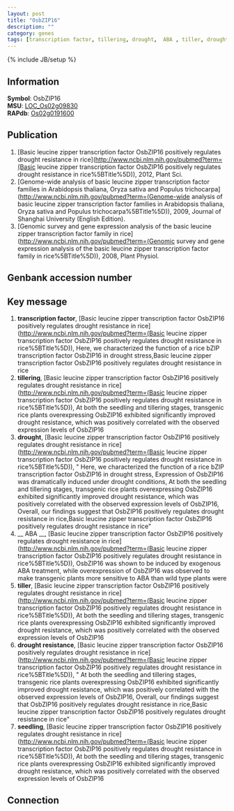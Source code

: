 ```yaml
---
layout: post
title: "OsbZIP16"
description: ""
category: genes
tags: [transcription factor, tillering, drought,  ABA , tiller, drought resistance, seedling]
---
```

{% include JB/setup %}

## Information
__Symbol__: OsbZIP16  
__MSU__: [LOC_Os02g09830](http://rice.plantbiology.msu.edu/cgi-bin/ORF_infopage.cgi?orf=LOC_Os02g09830)  
__RAPdb__: [Os02g0191600](http://rapdb.dna.affrc.go.jp/viewer/gbrowse_details/irgsp1?name=Os02g0191600)  

## Publication
1. [Basic leucine zipper transcription factor OsbZIP16 positively regulates drought resistance in rice](http://www.ncbi.nlm.nih.gov/pubmed?term=(Basic leucine zipper transcription factor OsbZIP16 positively regulates drought resistance in rice%5BTitle%5D)), 2012, Plant Sci.
2. [Genome-wide analysis of basic leucine zipper transcription factor families in Arabidopsis thaliana, Oryza sativa and Populus trichocarpa](http://www.ncbi.nlm.nih.gov/pubmed?term=(Genome-wide analysis of basic leucine zipper transcription factor families in Arabidopsis thaliana, Oryza sativa and Populus trichocarpa%5BTitle%5D)), 2009, Journal of Shanghai University (English Edition).
3. [Genomic survey and gene expression analysis of the basic leucine zipper transcription factor family in rice](http://www.ncbi.nlm.nih.gov/pubmed?term=(Genomic survey and gene expression analysis of the basic leucine zipper transcription factor family in rice%5BTitle%5D)), 2008, Plant Physiol.

## Genbank accession number

## Key message
1. __transcription factor__, [Basic leucine zipper transcription factor OsbZIP16 positively regulates drought resistance in rice](http://www.ncbi.nlm.nih.gov/pubmed?term=(Basic leucine zipper transcription factor OsbZIP16 positively regulates drought resistance in rice%5BTitle%5D)),  Here, we characterized the function of a rice bZIP transcription factor OsbZIP16 in drought stress,Basic leucine zipper transcription factor OsbZIP16 positively regulates drought resistance in rice
2. __tillering__, [Basic leucine zipper transcription factor OsbZIP16 positively regulates drought resistance in rice](http://www.ncbi.nlm.nih.gov/pubmed?term=(Basic leucine zipper transcription factor OsbZIP16 positively regulates drought resistance in rice%5BTitle%5D)),  At both the seedling and tillering stages, transgenic rice plants overexpressing OsbZIP16 exhibited significantly improved drought resistance, which was positively correlated with the observed expression levels of OsbZIP16
3. __drought__, [Basic leucine zipper transcription factor OsbZIP16 positively regulates drought resistance in rice](http://www.ncbi.nlm.nih.gov/pubmed?term=(Basic leucine zipper transcription factor OsbZIP16 positively regulates drought resistance in rice%5BTitle%5D)), " Here, we characterized the function of a rice bZIP transcription factor OsbZIP16 in drought stress, Expression of OsbZIP16 was dramatically induced under drought conditions, At both the seedling and tillering stages, transgenic rice plants overexpressing OsbZIP16 exhibited significantly improved drought resistance, which was positively correlated with the observed expression levels of OsbZIP16, Overall, our findings suggest that OsbZIP16 positively regulates drought resistance in rice,Basic leucine zipper transcription factor OsbZIP16 positively regulates drought resistance in rice"
4. __ ABA __, [Basic leucine zipper transcription factor OsbZIP16 positively regulates drought resistance in rice](http://www.ncbi.nlm.nih.gov/pubmed?term=(Basic leucine zipper transcription factor OsbZIP16 positively regulates drought resistance in rice%5BTitle%5D)),  OsbZIP16 was shown to be induced by exogenous ABA treatment, while overexpression of OsbZIP16 was observed to make transgenic plants more sensitive to ABA than wild type plants were
5. __tiller__, [Basic leucine zipper transcription factor OsbZIP16 positively regulates drought resistance in rice](http://www.ncbi.nlm.nih.gov/pubmed?term=(Basic leucine zipper transcription factor OsbZIP16 positively regulates drought resistance in rice%5BTitle%5D)),  At both the seedling and tillering stages, transgenic rice plants overexpressing OsbZIP16 exhibited significantly improved drought resistance, which was positively correlated with the observed expression levels of OsbZIP16
6. __drought resistance__, [Basic leucine zipper transcription factor OsbZIP16 positively regulates drought resistance in rice](http://www.ncbi.nlm.nih.gov/pubmed?term=(Basic leucine zipper transcription factor OsbZIP16 positively regulates drought resistance in rice%5BTitle%5D)), " At both the seedling and tillering stages, transgenic rice plants overexpressing OsbZIP16 exhibited significantly improved drought resistance, which was positively correlated with the observed expression levels of OsbZIP16, Overall, our findings suggest that OsbZIP16 positively regulates drought resistance in rice,Basic leucine zipper transcription factor OsbZIP16 positively regulates drought resistance in rice"
7. __seedling__, [Basic leucine zipper transcription factor OsbZIP16 positively regulates drought resistance in rice](http://www.ncbi.nlm.nih.gov/pubmed?term=(Basic leucine zipper transcription factor OsbZIP16 positively regulates drought resistance in rice%5BTitle%5D)),  At both the seedling and tillering stages, transgenic rice plants overexpressing OsbZIP16 exhibited significantly improved drought resistance, which was positively correlated with the observed expression levels of OsbZIP16

## Connection


